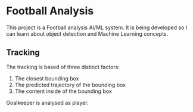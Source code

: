 # Football Analysis

This project is a Football analysis AI/ML system. It is being developed so I can learn about object detection and Machine Learning concepts.

## Tracking
The tracking is based of three distinct factors:
1. The closest bounding box
2. The predicted trajectory of the bounding box
3. The content inside of the bounding box

Goalkeeper is analysed as player.